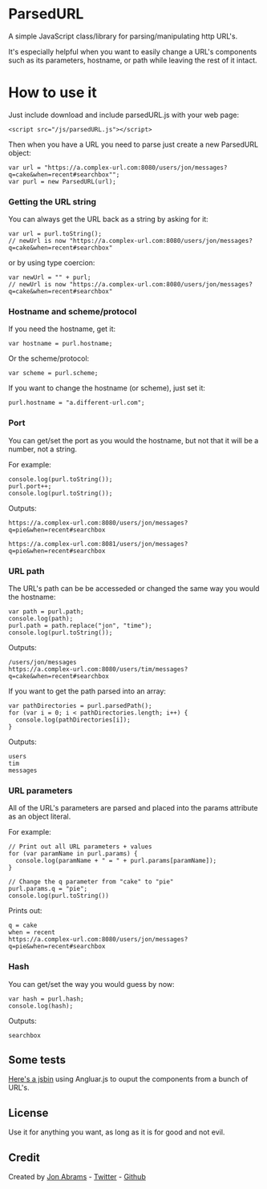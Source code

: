 # ParsedURL

A simple JavaScript class/library for parsing/manipulating http URL's.

It's especially helpful when you want to easily change a URL's components such as its parameters, hostname, or path while leaving the rest of it intact.

# How to use it

Just include download and include parsedURL.js with your web page:

    <script src="/js/parsedURL.js"></script>

Then when you have a URL you need to parse just create a new ParsedURL object:

    var url = "https://a.complex-url.com:8080/users/jon/messages?q=cake&when=recent#searchbox"";
    var purl = new ParsedURL(url);

### Getting the URL string

You can always get the URL back as a string by asking for it:

    var url = purl.toString();
    // newUrl is now "https://a.complex-url.com:8080/users/jon/messages?q=cake&when=recent#searchbox"
    
or by using type coercion:

    var newUrl = "" + purl;
    // newUrl is now "https://a.complex-url.com:8080/users/jon/messages?q=cake&when=recent#searchbox"

### Hostname and scheme/protocol

If you need the hostname, get it:

    var hostname = purl.hostname;

Or the scheme/protocol:

    var scheme = purl.scheme;

If you want to change the hostname (or scheme), just set it:

    purl.hostname = "a.different-url.com";

### Port

You can get/set the port as you would the hostname, but not that it will be a number, not a string.

For example:

    console.log(purl.toString());
    purl.port++;
    console.log(purl.toString());

Outputs:

    https://a.complex-url.com:8080/users/jon/messages?q=pie&when=recent#searchbox
    
    https://a.complex-url.com:8081/users/jon/messages?q=pie&when=recent#searchbox

### URL path

The URL's path can be be accesseded or changed the same way you would the hostname:

    var path = purl.path;
    console.log(path);
    purl.path = path.replace("jon", "time");
    console.log(purl.toString());

Outputs:

    /users/jon/messages
    https://a.complex-url.com:8080/users/tim/messages?q=cake&when=recent#searchbox

If you want to get the path parsed into an array:

    var pathDirectories = purl.parsedPath();
    for (var i = 0; i < pathDirectories.length; i++) {
      console.log(pathDirectories[i]);
    }

Outputs:

    users
    tim
    messages

### URL parameters

All of the URL's parameters are parsed and placed into the params attribute as an object literal.

For example:

    // Print out all URL parameters + values
    for (var paramName in purl.params) {
      console.log(paramName + " = " + purl.params[paramName]);
    }
    
    // Change the q parameter from "cake" to "pie"
    purl.params.q = "pie";
    console.log(purl.toString())
 
Prints out:

    q = cake
    when = recent
    https://a.complex-url.com:8080/users/jon/messages?q=pie&when=recent#searchbox
    
### Hash

You can get/set the way you would guess by now:

    var hash = purl.hash;
    console.log(hash);

Outputs:

    searchbox

## Some tests

[Here's a jsbin](http://jsbin.com/anabuy/12/edit) using Angluar.js to ouput the components from a bunch of URL's.

## License

Use it for anything you want, as long as it is for good and not evil.

## Credit

Created by [Jon Abrams](http://about.me/JonAbrams) - [Twitter](http://twitter.com/JonathanAbrams) - [Github](http://github.com/JonAbrams)